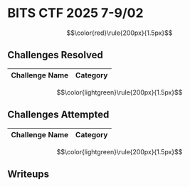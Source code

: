 # BITS CTF 2025 7-9/02

$$\color{red}\rule{200px}{1.5px}$$

## Challenges Resolved
| Challenge Name | Category |
| -------------- | -------- |


$$\color{lightgreen}\rule{200px}{1.5px}$$

## Challenges Attempted
| Challenge Name | Category |
| -------------- | -------- |


$$\color{lightgreen}\rule{200px}{1.5px}$$

## Writeups
